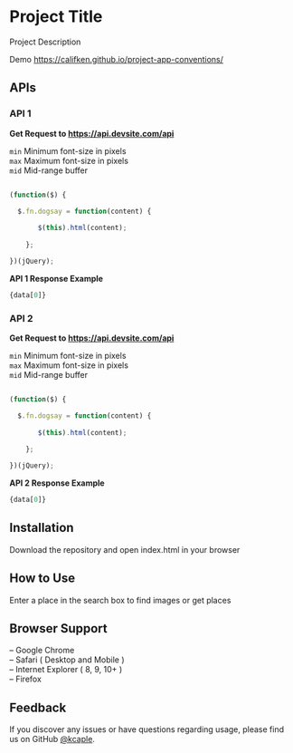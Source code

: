 # Project Title
Project Description

Demo https://califken.github.io/project-app-conventions/

## APIs
### API 1
**Get Request to https://api.devsite.com/api**

  `min` Minimum font-size in pixels  
  `max` Maximum font-size in pixels  
  `mid` Mid-range buffer

  ```javascript

  (function($) {

    $.fn.dogsay = function(content) {
      
         $(this).html(content);
      
      };

  })(jQuery);

  ```

**API 1 Response Example**  
```javascript
{data[0]}
```


### API 2
**Get Request to https://api.devsite.com/api**

  `min` Minimum font-size in pixels  
  `max` Maximum font-size in pixels  
  `mid` Mid-range buffer

  ```javascript

  (function($) {

    $.fn.dogsay = function(content) {
      
         $(this).html(content);
      
      };

  })(jQuery);

  ```

**API 2 Response Example**  
```javascript
{data[0]}
```



## Installation
Download the repository and open index.html in your browser

## How to Use
Enter a place in the search box to find images or get places

## Browser Support
– Google Chrome  
– Safari ( Desktop and Mobile )  
– Internet Explorer ( 8, 9, 10+ )  
– Firefox

## Feedback
If you discover any issues or have questions regarding usage, please find us on GitHub [@kcaple](https://github.com/kcaple).
